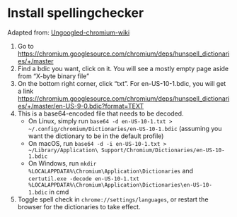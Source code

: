 # Install spellingchecker

Adapted from: [Ungoogled-chromium-wiki](https://ungoogled-software.github.io/ungoogled-chromium-wiki/faq#how-do-i-fix-the-spell-checker)

1.  Go to https://chromium.googlesource.com/chromium/deps/hunspell_dictionaries/+/master
2.  Find a bdic you want, click on it. You will see a mostly empty page aside from “X-byte binary file”
3.  On the bottom right corner, click “txt”. For en-US-10-1.bdic, you will get a link https://chromium.googlesource.com/chromium/deps/hunspell_dictionaries/+/master/en-US-9-0.bdic?format=TEXT
4.  This is a base64-encoded file that needs to be decoded.
    - On Linux, simply run `base64 -d en-US-10-1.txt > ~/.config/chromium/Dictionaries/en-US-10-1.bdic` (assuming you want the dictionary to be in the default profile)
    - On macOS, run `base64 -d -i en-US-10-1.txt > ~/Library/Application\ Support/Chromium/Dictionaries/en-US-10-1.bdic`
    - On Windows, run `mkdir %LOCALAPPDATA%\Chromium\Application\Dictionaries` and `certutil.exe -decode en-US-10-1.txt %LOCALAPPDATA%\Chromium\Application\Dictionaries\en-US-10-1.bdic` in cmd
5.  Toggle spell check in `chrome://settings/languages`, or restart the browser for the dictionaries to take effect.